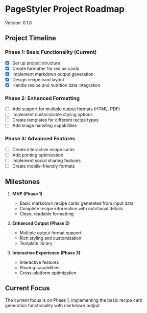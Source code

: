# PageStyler Project Roadmap

Version: 0.1.0

## Project Timeline

### Phase 1: Basic Functionality (Current)
- [x] Set up project structure
- [x] Create formatter for recipe cards
- [x] Implement markdown output generation
- [x] Design recipe card layout
- [x] Handle recipe and nutrition data integration

### Phase 2: Enhanced Formatting
- [ ] Add support for multiple output formats (HTML, PDF)
- [ ] Implement customizable styling options
- [ ] Create templates for different recipe types
- [ ] Add image handling capabilities

### Phase 3: Advanced Features
- [ ] Create interactive recipe cards
- [ ] Add printing optimization
- [ ] Implement social sharing features
- [ ] Create mobile-friendly formats

## Milestones

1. **MVP (Phase 1)**
   - Basic markdown recipe cards generated from input data
   - Complete recipe information with nutritional details
   - Clean, readable formatting

2. **Enhanced Output (Phase 2)**
   - Multiple output format support
   - Rich styling and customization
   - Template library

3. **Interactive Experience (Phase 3)**
   - Interactive features
   - Sharing capabilities
   - Cross-platform optimization

## Current Focus

The current focus is on Phase 1, implementing the basic recipe card generation functionality with markdown output. 
